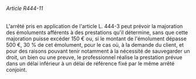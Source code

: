 ###### Article R444-11

L'arrêté pris en application de l'article L. 444-3 peut prévoir la majoration des émoluments afférents à des prestations qu'il détermine, sans que cette majoration puisse excéder 150 € ou, si le montant de l'émolument dépasse 500 €, 30 % de cet émolument, pour le cas où, à la demande du client, et pour des raisons pouvant tenir notamment à la nécessité de sauvegarder un droit, un bien ou une preuve, le professionnel réalise la prestation prévue dans un délai inférieur à un délai de référence fixé par le même arrêté conjoint.

